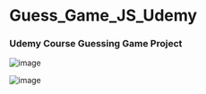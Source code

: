 # Guess_Game_JS_Udemy
### Udemy Course Guessing Game Project

![image](https://user-images.githubusercontent.com/74866082/166975140-a7081f8d-b225-4fa5-9d0d-a6b6a81f6304.png)

![image](https://user-images.githubusercontent.com/74866082/166975249-9b97dd11-4e77-400d-9eb2-e50c1459f6e9.png)
